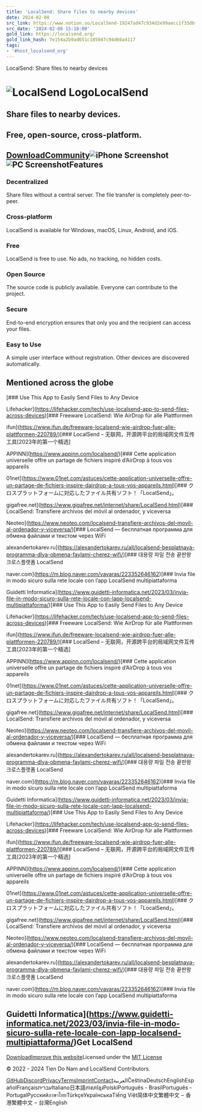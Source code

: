 ```yaml
---
title: 'LocalSend: Share files to nearby devices'
date: 2024-02-08
src_link: https://www.notion.so/LocalSend-19247ad47c934d2e99aecc1f35dbff7e
src_date: '2024-02-08 15:18:00'
gold_link: https://localsend.org/
gold_link_hash: 7e154a2b9ad651c185047c94d66a4117
tags:
- '#host_localsend_org'
---
```





LocalSend: Share files to nearby devices



















































































![LocalSend Logo](/_nuxt/logo-512.aU8Z13Dx.png)LocalSend
=========

Share files to nearby devices.
------------------------------

Free, open-source, cross-platform.
----------------------------------

[Download](/download)[Community](/community)![iPhone Screenshot](/img/screenshot-iphone.webp)![PC Screenshot](/img/screenshot-pc.webp)Features
--------

### Decentralized

Share files without a central server. The file transfer is completely peer-to-peer.

### Cross-platform

LocalSend is available for Windows, macOS, Linux, Android, and iOS.

### Free

LocalSend is free to use. No ads, no tracking, no hidden costs.

### Open Source

The source code is publicly available. Everyone can contribute to the project.

### Secure

End-to-end encryption ensures that only you and the recipient can access your files.

### Easy to Use

A simple user interface without registration. Other devices are discovered automatically.

Mentioned across the globe
--------------------------

[### Use This App to Easily Send Files to Any Device

Lifehacker](https://lifehacker.com/tech/use-localsend-app-to-send-files-across-devices)[### Freeware LocalSend: Wie AirDrop für alle Plattformen

ifun](https://www.ifun.de/freeware-localsend-wie-airdrop-fuer-alle-plattformen-220789/)[### LocalSend – 无联网，开源跨平台的局域网文件互传工具[2023年的第一个精选]

APPINN](https://www.appinn.com/localsend/)[### Cette application universelle offre un partage de fichiers inspiré d’AirDrop à tous vos appareils

01net](https://www.01net.com/astuces/cette-application-universelle-offre-un-partage-de-fichiers-inspire-dairdrop-a-tous-vos-appareils.html)[### クロスプラットフォームに対応したファイル共有ソフト！「LocalSend」。

gigafree.net](https://www.gigafree.net/internet/share/LocalSend.html)[### LocalSend: Transfiere archivos del móvil al ordenador, y viceversa

Neoteo](https://www.neoteo.com/localsend-transfiere-archivos-del-movil-al-ordenador-y-viceversa/)[### LocalSend — бесплатная программа для обмена файлами и текстом через WiFi

alexandertokarev.ru](https://alexandertokarev.ru/all/localsend-besplatnaya-programma-dlya-obmena-faylami-cherez-wifi/)[### 대용량 파일 전송 끝판왕 크로스플랫폼 LocalSend

naver.com](https://m.blog.naver.com/vavaras/223352646162)[### Invia file in modo sicuro sulla rete locale con l’app LocalSend multipiattaforma

Guidetti Informatica](https://www.guidetti-informatica.net/2023/03/invia-file-in-modo-sicuro-sulla-rete-locale-con-lapp-localsend-multipiattaforma/)[### Use This App to Easily Send Files to Any Device

Lifehacker](https://lifehacker.com/tech/use-localsend-app-to-send-files-across-devices)[### Freeware LocalSend: Wie AirDrop für alle Plattformen

ifun](https://www.ifun.de/freeware-localsend-wie-airdrop-fuer-alle-plattformen-220789/)[### LocalSend – 无联网，开源跨平台的局域网文件互传工具[2023年的第一个精选]

APPINN](https://www.appinn.com/localsend/)[### Cette application universelle offre un partage de fichiers inspiré d’AirDrop à tous vos appareils

01net](https://www.01net.com/astuces/cette-application-universelle-offre-un-partage-de-fichiers-inspire-dairdrop-a-tous-vos-appareils.html)[### クロスプラットフォームに対応したファイル共有ソフト！「LocalSend」。

gigafree.net](https://www.gigafree.net/internet/share/LocalSend.html)[### LocalSend: Transfiere archivos del móvil al ordenador, y viceversa

Neoteo](https://www.neoteo.com/localsend-transfiere-archivos-del-movil-al-ordenador-y-viceversa/)[### LocalSend — бесплатная программа для обмена файлами и текстом через WiFi

alexandertokarev.ru](https://alexandertokarev.ru/all/localsend-besplatnaya-programma-dlya-obmena-faylami-cherez-wifi/)[### 대용량 파일 전송 끝판왕 크로스플랫폼 LocalSend

naver.com](https://m.blog.naver.com/vavaras/223352646162)[### Invia file in modo sicuro sulla rete locale con l’app LocalSend multipiattaforma

Guidetti Informatica](https://www.guidetti-informatica.net/2023/03/invia-file-in-modo-sicuro-sulla-rete-locale-con-lapp-localsend-multipiattaforma/)[### Use This App to Easily Send Files to Any Device

Lifehacker](https://lifehacker.com/tech/use-localsend-app-to-send-files-across-devices)[### Freeware LocalSend: Wie AirDrop für alle Plattformen

ifun](https://www.ifun.de/freeware-localsend-wie-airdrop-fuer-alle-plattformen-220789/)[### LocalSend – 无联网，开源跨平台的局域网文件互传工具[2023年的第一个精选]

APPINN](https://www.appinn.com/localsend/)[### Cette application universelle offre un partage de fichiers inspiré d’AirDrop à tous vos appareils

01net](https://www.01net.com/astuces/cette-application-universelle-offre-un-partage-de-fichiers-inspire-dairdrop-a-tous-vos-appareils.html)[### クロスプラットフォームに対応したファイル共有ソフト！「LocalSend」。

gigafree.net](https://www.gigafree.net/internet/share/LocalSend.html)[### LocalSend: Transfiere archivos del móvil al ordenador, y viceversa

Neoteo](https://www.neoteo.com/localsend-transfiere-archivos-del-movil-al-ordenador-y-viceversa/)[### LocalSend — бесплатная программа для обмена файлами и текстом через WiFi

alexandertokarev.ru](https://alexandertokarev.ru/all/localsend-besplatnaya-programma-dlya-obmena-faylami-cherez-wifi/)[### 대용량 파일 전송 끝판왕 크로스플랫폼 LocalSend

naver.com](https://m.blog.naver.com/vavaras/223352646162)[### Invia file in modo sicuro sulla rete locale con l’app LocalSend multipiattaforma

Guidetti Informatica](https://www.guidetti-informatica.net/2023/03/invia-file-in-modo-sicuro-sulla-rete-locale-con-lapp-localsend-multipiattaforma/)Get LocalSend
-------------

[Download](/download)[Improve this website](https://github.com/localsend/website)Licensed under the [MIT License](https://opensource.org/licenses/MIT)

 © 2022 - 2024 Tien Do Nam and LocalSend Contributors.

[GitHub](https://github.com/localsend/localsend)[Discord](https://discord.gg/GSRWmQNP87)[Privacy](/privacy)[Terms](/terms)[Imprint](/imprint)[Contact](/contact)العربيةČeštinaDeutschEnglishEspañolFrançaisעבריתItaliano日本語ភាសាខ្មែរPolskiPortuguês - BrasilPortuguês - PortugalРусскийภาษาไทยTürkçeУкраїнськаTiếng Việt简体中文繁體中文 – 香港繁體中文 – 台灣English